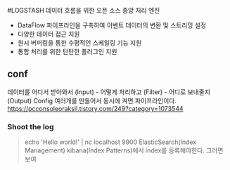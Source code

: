 #LOGSTASH
데이터 흐름을 위한 오픈 소스 중앙 처리 엔진
- DataFlow 파이프라인을 구축하여 이벤트 데이터의 변환 및 스트리밍 설정
- 다양한 데이터 접근 지원
- 원시 버퍼링을 통한 수평적인 스케일링 기능 지원
- 통합 처리를 위한 탄탄한 플러그인 지원 
## conf 
데이터를 어디서 받아와서 (Input) - 어떻게 처리하고 (Filter) - 어디로 보내줄지 (Output)
Config 여러개를 만들어서 동시에 켜면 파이프라인이다.
https://pcconsoleoraksil.tistory.com/249?category=1073544

### Shoot the log
> echo 'Hello world!' | nc localhost 9900
ElasticSearch(Index Management) kibana(Index Patterns)에서 index를 등록해야한다. 그러면 보여